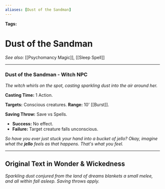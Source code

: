 ```yaml
---
aliases: [Dust of the Sandman]
---
```


**Tags:** 
# Dust of the Sandman
*See also:* [[Psychomancy Magic]], [[Sleep Spell]]
___
### Dust of the Sandman - Witch NPC
*The witch whirls on the spot, casting sparkling dust into the air around her.*

**Casting Time:** 1 Action.

**Targets:** Conscious creatures.
**Range:** 10' [[Burst]].

**Saving Throw:** Save vs Spells.
- **Success:** No effect.
- **Failure:** Target creature falls unconscious.

*So have you ever just stuck your hand into a bucket of jello? Okay, imagine what the **jello** feels as that happens. That's what you feel.*

---
## Original Text in Wonder & Wickedness
*Sparkling dust conjured from the land of dreams blankets a small melee, and all within fall asleep. Saving throws apply.*
